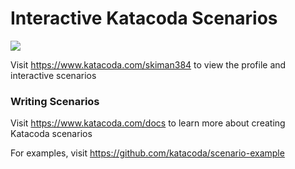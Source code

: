 # Interactive Katacoda Scenarios

[![](http://shields.katacoda.com/katacoda/skiman384/count.svg)](https://www.katacoda.com/skiman384 "Get your profile on Katacoda.com")

Visit https://www.katacoda.com/skiman384 to view the profile and interactive scenarios

### Writing Scenarios
Visit https://www.katacoda.com/docs to learn more about creating Katacoda scenarios

For examples, visit https://github.com/katacoda/scenario-example
